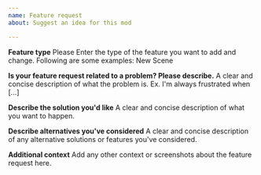 ```yaml
---
name: Feature request
about: Suggest an idea for this mod

---
```

**Feature type**
Please Enter the type of the feature you want to add and change. Following are some examples:
New Scene

**Is your feature request related to a problem? Please describe.**
A clear and concise description of what the problem is. Ex. I'm always frustrated when [...]

**Describe the solution you'd like**
A clear and concise description of what you want to happen.

**Describe alternatives you've considered**
A clear and concise description of any alternative solutions or features you've considered.

**Additional context**
Add any other context or screenshots about the feature request here.
